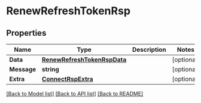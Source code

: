 # RenewRefreshTokenRsp

## Properties

Name | Type | Description | Notes
------------ | ------------- | ------------- | -------------
**Data** | [**RenewRefreshTokenRspData**](RenewRefreshTokenRsp_data.md) |  | [optional] 
**Message** | **string** |  | [optional] 
**Extra** | [**ConnectRspExtra**](ConnectRsp_extra.md) |  | [optional] 

[[Back to Model list]](../README.md#documentation-for-models) [[Back to API list]](../README.md#documentation-for-api-endpoints) [[Back to README]](../README.md)


